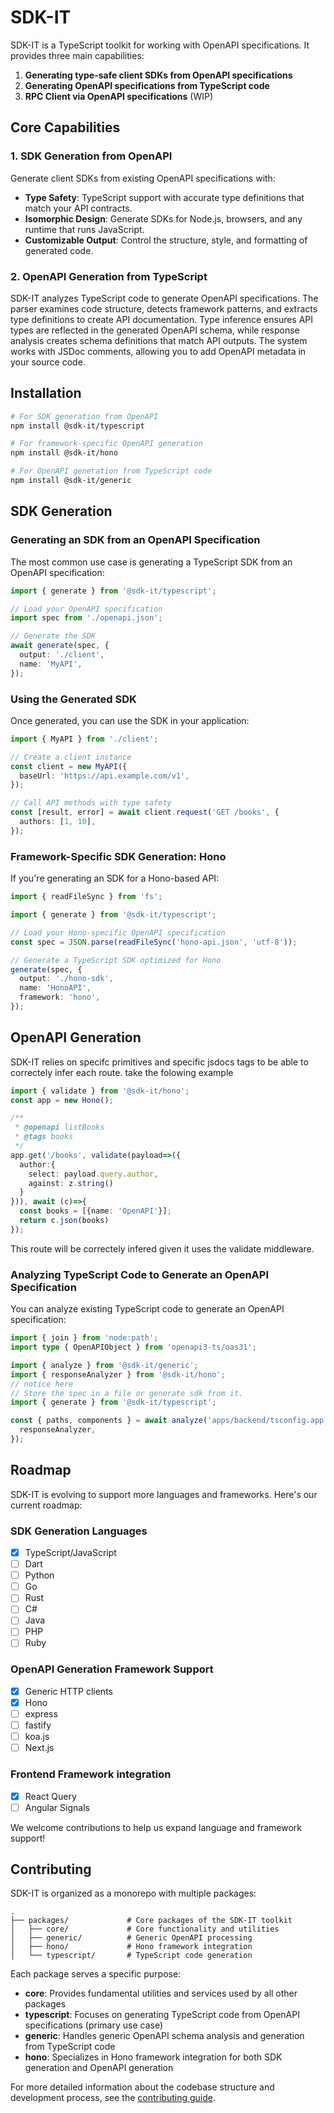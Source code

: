 # SDK-IT

SDK-IT is a TypeScript toolkit for working with OpenAPI specifications. It provides three main capabilities:

1. **Generating type-safe client SDKs from OpenAPI specifications**
2. **Generating OpenAPI specifications from TypeScript code**
3. **RPC Client via OpenAPI specifications** (WIP)

## Core Capabilities

### 1. SDK Generation from OpenAPI

Generate client SDKs from existing OpenAPI specifications with:

- **Type Safety**: TypeScript support with accurate type definitions that match your API contracts.
- **Isomorphic Design**: Generate SDKs for Node.js, browsers, and any runtime that runs JavaScript.
- **Customizable Output**: Control the structure, style, and formatting of generated code.

### 2. OpenAPI Generation from TypeScript

SDK-IT analyzes TypeScript code to generate OpenAPI specifications. The parser examines code structure, detects framework patterns, and extracts type definitions to create API documentation. Type inference ensures API types are reflected in the generated OpenAPI schema, while response analysis creates schema definitions that match API outputs. The system works with JSDoc comments, allowing you to add OpenAPI metadata in your source code.

## Installation

```bash
# For SDK generation from OpenAPI
npm install @sdk-it/typescript

# For framework-specific OpenAPI generation
npm install @sdk-it/hono

# For OpenAPI generation from TypeScript code
npm install @sdk-it/generic
```

## SDK Generation

### Generating an SDK from an OpenAPI Specification

The most common use case is generating a TypeScript SDK from an OpenAPI specification:

```typescript
import { generate } from '@sdk-it/typescript';

// Load your OpenAPI specification
import spec from './openapi.json';

// Generate the SDK
await generate(spec, {
  output: './client',
  name: 'MyAPI',
});
```

### Using the Generated SDK

Once generated, you can use the SDK in your application:

```typescript
import { MyAPI } from './client';

// Create a client instance
const client = new MyAPI({
  baseUrl: 'https://api.example.com/v1',
});

// Call API methods with type safety
const [result, error] = await client.request('GET /books', {
  authors: [1, 10],
});
```

### Framework-Specific SDK Generation: Hono

If you're generating an SDK for a Hono-based API:

```typescript
import { readFileSync } from 'fs';

import { generate } from '@sdk-it/typescript';

// Load your Hono-specific OpenAPI specification
const spec = JSON.parse(readFileSync('hono-api.json', 'utf-8'));

// Generate a TypeScript SDK optimized for Hono
generate(spec, {
  output: './hono-sdk',
  name: 'HonoAPI',
  framework: 'hono',
});
```

## OpenAPI Generation

SDK-IT relies on specifc primitives and specific jsdocs tags to be able to correctely infer each route. take the folowing example

```ts
import { validate } from '@sdk-it/hono';
const app = new Hono();

/**
 * @openapi listBooks
 * @tags books
 */
app.get('/books', validate(payload=>({
  author:{
    select: payload.query.author,
    against: z.string()
  }
})), await (c)=>{
  const books = [{name: 'OpenAPI'}];
  return c.json(books)
});
```

This route will be correctely infered given it uses the validate middleware.

### Analyzing TypeScript Code to Generate an OpenAPI Specification

You can analyze existing TypeScript code to generate an OpenAPI specification:

```typescript
import { join } from 'node:path';
import type { OpenAPIObject } from 'openapi3-ts/oas31';

import { analyze } from '@sdk-it/generic';
import { responseAnalyzer } from '@sdk-it/hono';
// notice here
// Store the spec in a file or generate sdk from it.
import { generate } from '@sdk-it/typescript';

const { paths, components } = await analyze('apps/backend/tsconfig.app.json', {
  responseAnalyzer,
});
```

## Roadmap

SDK-IT is evolving to support more languages and frameworks. Here's our current roadmap:

### SDK Generation Languages

- [x] TypeScript/JavaScript
- [ ] Dart
- [ ] Python
- [ ] Go
- [ ] Rust
- [ ] C#
- [ ] Java
- [ ] PHP
- [ ] Ruby

### OpenAPI Generation Framework Support

- [x] Generic HTTP clients
- [x] Hono
- [ ] express
- [ ] fastify
- [ ] koa.js
- [ ] Next.js

### Frontend Framework integration

- [x] React Query
- [ ] Angular Signals

We welcome contributions to help us expand language and framework support!

## Contributing

SDK-IT is organized as a monorepo with multiple packages:

```
.
├── packages/             # Core packages of the SDK-IT toolkit
│   ├── core/             # Core functionality and utilities
│   ├── generic/          # Generic OpenAPI processing
│   ├── hono/             # Hono framework integration
│   └── typescript/       # TypeScript code generation
```

Each package serves a specific purpose:

- **core**: Provides fundamental utilities and services used by all other packages
- **typescript**: Focuses on generating TypeScript code from OpenAPI specifications (primary use case)
- **generic**: Handles generic OpenAPI schema analysis and generation from TypeScript code
- **hono**: Specializes in Hono framework integration for both SDK generation and OpenAPI generation

For more detailed information about the codebase structure and development process, see the [contributing guide](CONTRIBUTING.md).
